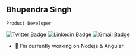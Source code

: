 ## Bhupendra Singh 
    Product Developer 

[![Twitter Badge](https://img.shields.io/badge/-@Bhupi2508-1ca0f1?style=flat-square&labelColor=1ca0f1&logo=twitter&logoColor=white&link=https://twitter.com/bhupi2508)](https://twitter.com/bhupi2508)   [![Linkedin Badge](https://img.shields.io/badge/-BhupendraSingh-blue?style=flat-square&logo=Linkedin&logoColor=white&link=https://www.linkedin.com/in/bhupendra-singh-3a545313a/)](https://www.linkedin.com/in/bhupendra-singh-3a545313a/) [![Gmail Badge](https://img.shields.io/badge/-bhupendrasingh.ec18@gmail.com-c14438?style=flat-square&logo=Gmail&logoColor=white&link=mailto:bhupendrasingh.ec18@gmail.com)](mailto:bhupendrasingh.ec18@gmail.com)



- 🔭 I’m currently working on Nodejs & Angular.
